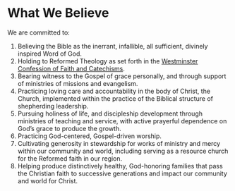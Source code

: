 # What We Believe

We are committed to:

1. Believing the Bible as the inerrant, infallible, all sufficient, divinely inspired Word of God.
1. Holding to Reformed Theology as set forth in the [Westminster Confession of Faith and Catechisms](https://www.pcaac.org/bco/westminster-confession/).
1. Bearing witness to the Gospel of grace personally, and through support of ministries of missions and evangelism.
1. Practicing loving care and accountability in the body of Christ, the Church, implemented within the practice of the Biblical structure of shepherding leadership.
1. Pursuing holiness of life, and discipleship development through ministries of teaching and service, with active prayerful dependence on God’s grace to produce the growth.
1. Practicing God-centered, Gospel-driven worship.
1. Cultivating generosity in stewardship for works of ministry and mercy within our community and world, including serving as a resource church for the Reformed faith in our region.
1. Helping produce distinctively healthy, God-honoring families that pass the Christian faith to successive generations and impact our community and world for Christ.